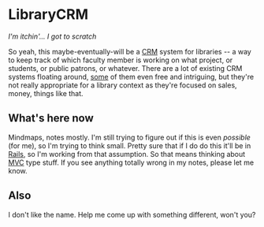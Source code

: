 LibraryCRM
==========
*I'm itchin'... I got to scratch*

So yeah, this maybe-eventually-will be a [CRM](http://en.wikipedia.org/wiki/Customer_relationship_management) system for libraries -- a way to keep
track of which faculty member is working on what project, or students, or public patrons, or whatever. There are a lot of existing CRM systems floating around, [some](http://fatfreecrm.com) of them even free and intriguing, but they're not really appropriate for a library context as they're focused on sales, money, things like that. 

What's here now
---------------

Mindmaps, notes mostly. I'm still trying to figure out if this is even *possible* (for me), so I'm trying to think small. Pretty sure that if I do do this it'll be in [Rails](http://rubyonrails.org), so I'm working from that assumption. So that means thinking about [MVC](http://en.wikipedia.org/wiki/Model%E2%80%93view%E2%80%93controller) type stuff. If you see anything totally wrong in my notes, please let me know.

Also
----

I don't like the name. Help me come up with something different, won't you?
